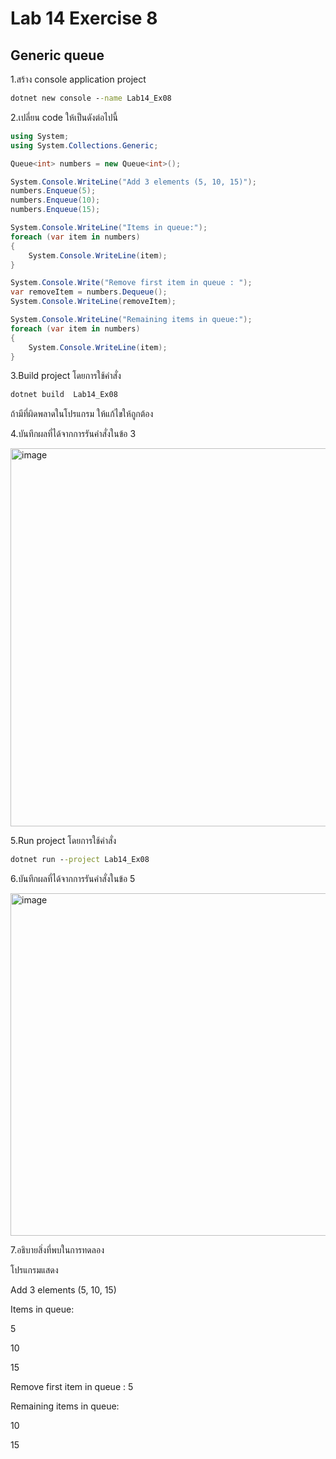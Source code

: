 # Lab 14 Exercise 8

## Generic queue

1.สร้าง console application project

```cmd
dotnet new console --name Lab14_Ex08
```

2.เปลี่ยน code ให้เป็นดังต่อไปนี้

```cs
using System;
using System.Collections.Generic;

Queue<int> numbers = new Queue<int>();

System.Console.WriteLine("Add 3 elements (5, 10, 15)");
numbers.Enqueue(5); 
numbers.Enqueue(10); 
numbers.Enqueue(15);

System.Console.WriteLine("Items in queue:");
foreach (var item in numbers)
{
    System.Console.WriteLine(item);
}

System.Console.Write("Remove first item in queue : ");
var removeItem = numbers.Dequeue();
System.Console.WriteLine(removeItem);

System.Console.WriteLine("Remaining items in queue:");
foreach (var item in numbers)
{
    System.Console.WriteLine(item);
}
```

3.Build project โดยการใช้คำสั่ง

```cmd
dotnet build  Lab14_Ex08
```

ถ้ามีที่ผิดพลาดในโปรแกรม ให้แก้ไขให้ถูกต้อง

4.บันทึกผลที่ได้จากการรันคำสั่งในข้อ 3

<img width="605" alt="image" src="https://github.com/chatladawongkanyon/03376836-OOP-2566-Lab-14/assets/144195963/86861a04-d193-4298-86fa-c4c69300147f">

5.Run project โดยการใช้คำสั่ง

```cmd
dotnet run --project Lab14_Ex08
```

6.บันทึกผลที่ได้จากการรันคำสั่งในข้อ 5

<img width="548" alt="image" src="https://github.com/chatladawongkanyon/03376836-OOP-2566-Lab-14/assets/144195963/933fecd3-a2fa-40af-ba5e-c3cfd19bba61">

7.อธิบายสิ่งที่พบในการทดลอง

โปรแกรมแสดง

Add 3 elements (5, 10, 15)

Items in queue:

5

10

15

Remove first item in queue : 5

Remaining items in queue:

10

15
